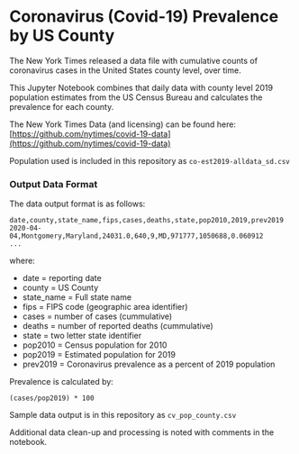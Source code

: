 # Coronavirus (Covid-19) Prevalence by US County

The New York Times released a data file with cumulative counts of coronavirus cases in the United States county level, over time.

This Jupyter Notebook combines that daily data with county level 2019 population estimates from the US Census Bureau and calculates the prevalence for each county.

The New York Times Data (and licensing) can be found here: [https://github.com/nytimes/covid-19-data](https://github.com/nytimes/covid-19-data)

Population used is included in this repository as `co-est2019-alldata_sd.csv`

### Output Data Format
The data output format is as follows:

```
date,county,state_name,fips,cases,deaths,state,pop2010,2019,prev2019
2020-04-04,Montgomery,Maryland,24031.0,640,9,MD,971777,1050688,0.060912
...
```
where:

* date = reporting date
* county = US County
* state_name = Full state name
* fips = FIPS code (geographic area identifier)
* cases = number of cases (cummulative)
* deaths = number of reported deaths (cummulative)
* state = two letter state identifier
* pop2010 = Census population for 2010
* pop2019 = Estimated population for 2019
* prev2019 = Coronavirus prevalence as a percent of 2019 population

Prevalence is calculated by:

```
(cases/pop2019) * 100
```
Sample data output is in this repository as `cv_pop_county.csv`

Additional data clean-up and processing is noted with comments in the notebook.

